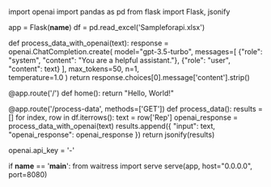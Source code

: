 import openai
import pandas as pd
from flask import Flask, jsonify

app = Flask(__name__)
df = pd.read_excel('Sampleforapi.xlsx')

def process_data_with_openai(text):
    response = openai.ChatCompletion.create(
        model="gpt-3.5-turbo",
        messages=[
            {"role": "system", "content": "You are a helpful assistant."},
            {"role": "user", "content": text}
        ],
        max_tokens=50,
        n=1,    
        temperature=1.0
    )
    return response.choices[0].message['content'].strip()

@app.route('/')
def home():
    return "Hello, World!"

@app.route('/process-data', methods=['GET'])
def process_data():
    results = []
    for index, row in df.iterrows():
        text = row['Rep']
        openai_response = process_data_with_openai(text)
        results.append({
            "input": text,
            "openai_response": openai_response
        })
    return jsonify(results)

openai.api_key = '-'

if __name__ == '__main__':
    from waitress import serve
    serve(app, host="0.0.0.0", port=8080)
    
    
    
